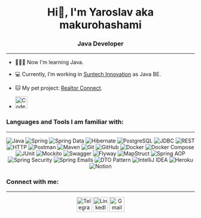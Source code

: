 <h1 align="center">Hi👋, I'm Yaroslav aka makurohashami</h1>
<h3 align="center">Java Developer</h3>

---

- 👨🏻‍🎓 Now I'm learning Java.
- 💻 Currently, I’m working in [Suntech Innovation](https://jobs.dou.ua/companies/suntech-innovation/) as Java BE.
- 🐱 My pet project: [Realtor Connect](https://github.com/makurohashami/realtor-connect).

- <img src="https://www.codewars.com/users/makurohashami/badges/large" alt="Codewars" height="32">

### Languages and Tools I am familiar with:

---

<p align="center">
<img alt="Java" src="https://img.shields.io/badge/Java-ED8B00?style=for-the-badge&logo=openjdk&logoColor=white"/>
<img alt="Spring" src="https://img.shields.io/badge/Spring-6DB33F?style=for-the-badge&logo=spring&logoColor=white"/>
<img alt="Spring Data" src="https://img.shields.io/badge/Spring%20data-6DB33F?style=for-the-badge&logo=spring&logoColor=white"/>
<img alt="Hibernate" src="https://img.shields.io/badge/Hibernate-59666C?style=for-the-badge&logo=Hibernate&logoColor=white"/>
<img alt="PostgreSQL" src="https://img.shields.io/badge/PostgreSQL-316192?style=for-the-badge&logo=postgresql&logoColor=white"/>
<img alt="JDBC" src="https://img.shields.io/badge/JDBC-ED8B00?style=for-the-badge"/>
<img alt="REST" src="https://img.shields.io/badge/REST-316192?style=for-the-badge"/>
<img alt="HTTP" src="https://img.shields.io/badge/HTTP-316192?style=for-the-badge"/>
<img alt="Postman" src="https://img.shields.io/badge/Postman-FF6C37?style=for-the-badge&logo=postman&logoColor=white"/>
<img alt="Maven" src="https://img.shields.io/badge/Apache%20Maven-C71A36?style=for-the-badge&logo=Apache%20Maven&logoColor=white"/>
<img alt="Git" src="https://img.shields.io/badge/GIT-E44C30?style=for-the-badge&logo=git&logoColor=white"/>
<img alt="GitHub" src="https://img.shields.io/badge/GitHub-100000?style=for-the-badge&logo=github&logoColor=white"/>
<img alt="Docker" src="https://img.shields.io/badge/docker-%230db7ed.svg?style=for-the-badge&logo=docker&logoColor=white"/>
<img alt="Docker Compose" src="https://img.shields.io/badge/docker%20compose-%230db7ed.svg?style=for-the-badge"/>
<img alt="JUnit" src="https://img.shields.io/badge/JUnit-35BF5C?style=for-the-badge"/>
<img alt="Mockito" src="https://img.shields.io/badge/Mockito-E95420?style=for-the-badge"/>
<img alt="Swagger" src="https://img.shields.io/badge/-Swagger-%23Clojure?style=for-the-badge&logo=swagger&logoColor=white"/>
<img alt="Flyway" src="https://img.shields.io/badge/Flyway-59666C?style=for-the-badge"/>
<img alt="MapStruct" src="https://img.shields.io/badge/MapStruct-E44C30?style=for-the-badge"/>
<img alt="Spring AOP" src="https://img.shields.io/badge/Spring%20AOP-6DB33F?style=for-the-badge&logo=spring&logoColor=white"/>
<img alt="Spring Security" src="https://img.shields.io/badge/Spring_Security-6DB33F?style=for-the-badge&logo=Spring-Security&logoColor=white"/>
<img alt="Spring Emails" src="https://img.shields.io/badge/Spring%20Emails-6DB33F?style=for-the-badge&logo=spring&logoColor=white"/>
<img alt="DTO Pattern" src="https://img.shields.io/badge/DTO%20Pattern-%230db7ed.svg?style=for-the-badge"/>
<img alt="IntelliJ IDEA" src="https://img.shields.io/badge/IntelliJ_IDEA-000000.svg?style=for-the-badge&logo=intellij-idea&logoColor=white"/>
<img alt="Heroku" src="https://img.shields.io/badge/Heroku-430098?style=for-the-badge&logo=heroku&logoColor=white"/>
<img alt="Notion" src="https://img.shields.io/badge/Notion-000000?style=for-the-badge&logo=notion&logoColor=white"/>
</p>

### Connect with me:

---
<p align="center">
<a href="https://t.me/y_kotyk"><img src="https://img.shields.io/badge/Telegram-2CA5E0?style=for-the-badge&logo=telegram&logoColor=white" alt="Telegram" height="40"></a>
<a href="https://www.linkedin.com/in/yaroslav-kotyk/"><img src="https://img.shields.io/badge/LinkedIn-0077B5?style=for-the-badge&logo=linkedin&logoColor=white" alt="LinkedIn" height="40"></a>
<a href="mailto:yaroslv.kotyk@gmail.com"><img src="https://img.shields.io/badge/Gmail-D14836?style=for-the-badge&logo=gmail&logoColor=white" alt="Gmail" height="40"/></a>
</p>
